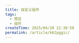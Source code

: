 ```yaml
---
title: 自定义组件
tags:
  - 预览
  - 组件
createTime: 2025/04/20 22:38:50
permalink: /article/k62pggic/
---
```


<CustomComponent />
